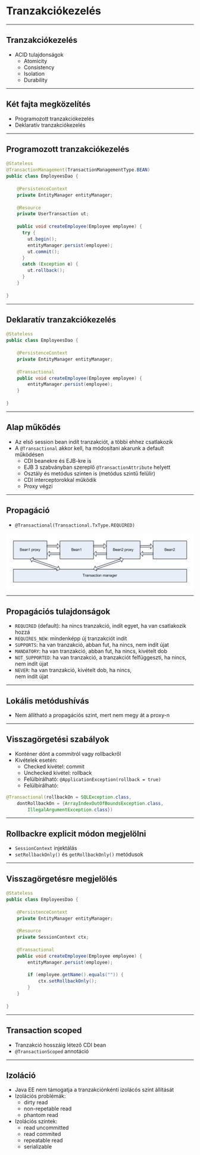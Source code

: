 # Tranzakciókezelés

---

## Tranzakciókezelés

* ACID tulajdonságok
  * Atomicity
  * Consistency
  * Isolation
  * Durability

---

## Két fajta megközelítés

* Programozott tranzakciókezelés
* Deklaratív tranzakciókezelés

---

## Programozott tranzakciókezelés

```java
@Stateless
@TransactionManagement(TransactionManagementType.BEAN)
public class EmployeesDao {

    @PersistenceContext
    private EntityManager entityManager;

    @Resource
    private UserTransaction ut;

    public void createEmployee(Employee employee) {
      try {
        ut.begin();
        entityManager.persist(employee);
        ut.commit();
      }
      catch (Exception e) {
        ut.rollback();
      }
    }

}
```

---

## Deklaratív tranzakciókezelés

```java
@Stateless
public class EmployeesDao {

    @PersistenceContext
    private EntityManager entityManager;

    @Transactional
    public void createEmployee(Employee employee) {
        entityManager.persist(employee);
    }

}
```

---

## Alap működés

* Az első session bean indít tranzakciót, a többi ehhez csatlakozik
* A `@Transactional` akkor kell, ha módosítani akarunk a default működésen
    * CDI beanekre és EJB-kre is
    * EJB 3 szabványban szereplő `@TransactionAttribute` helyett
    * Osztály és metódus szinten is (metódus szintű felülír)
    * CDI interceptorokkal működik
    * Proxy végzi

---

## Propagáció

* `@Transactional(Transactional.TxType.REQUIRED)`

![Propagáció](images/propagacio.png)

---

## Propagációs tulajdonságok

* `REQUIRED` (default): ha nincs tranzakció, indít egyet, ha van csatlakozik hozzá
* `REQUIRES_NEW`: mindenképp új tranzakciót indít
* `SUPPORTS`: ha van tranzakció, abban fut, ha nincs, nem indít újat
* `MANDATORY`: ha van tranzakció, abban fut, ha nincs, kivételt dob
* `NOT_SUPPORTED`: ha van tranzakció, a tranzakciót felfüggeszti, ha nincs, nem indít újat
* `NEVER`: ha van tranzakció, kivételt dob, ha nincs, <br /> nem indít újat

---

## Lokális metódushívás

* Nem állítható a propagációs szint, mert nem megy át a proxy-n
---

## Visszagörgetési szabályok

* Konténer dönt a commitról vagy rollbackről
* Kivételek esetén:
  * Checked kivétel: commit  
  * Unchecked kivétel: rollback
  * Felülbírálható: `@ApplicationException(rollback = true)`
  * Felülbírálható:

```java
@Transactional(rollbackOn = SQLException.class,
    dontRollbackOn = {ArrayIndexOutOfBoundsException.class,
        IllegalArgumentException.class})
```

---

## Rollbackre explicit módon megjelölni

* `SessionContext` injektálás
* `setRollbackOnly()` és `getRollbackOnly()` metódusok

---

## Visszagörgetésre megjelölés

```java
@Stateless
public class EmployeesDao {

    @PersistenceContext
    private EntityManager entityManager;

    @Resource
    private SessionContext ctx;

    @Transactional
    public void createEmployee(Employee employee) {
        entityManager.persist(employee);

        if (employee.getName().equals("")) {
            ctx.setRollbackOnly();
        }
    }

}
```

---

## Transaction scoped

* Tranzakció hosszáig létező CDI bean
* `@TransactionScoped` annotáció

---

## Izoláció

* Java EE nem támogatja a tranzakciónkénti izolácós szint állítását
* Izolációs problémák:
    * dirty read
    * non-repetable read
    * phantom read
* Izolációs szintek:
    * read uncommitted
    * read commited
    * repeatable read
    * serializable
